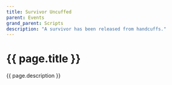 ```yaml
---
title: Survivor Uncuffed
parent: Events
grand_parent: Scripts
description: "A survivor has been released from handcuffs."
---
```

# {{ page.title }}

{{ page.description }}
